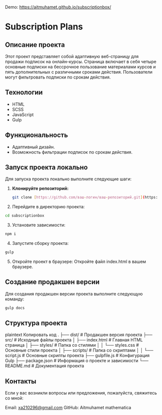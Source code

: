 Demo:
https://aitmuhamet.github.io/subscriptionbox/

# Subscription Plans

## Описание проекта

Этот проект представляет собой адаптивную веб-страницу для продажи подписок на онлайн-курсы. Страница включает в себя четыре основные подписки на бессрочное пользование материалами курсов и пять дополнительных с различными сроками действия. Пользователи могут фильтровать подписки по срокам действия.

## Технологии

- HTML
- SCSS
- JavaScript
- Gulp

## Функциональность

- Адаптивный дизайн.
- Возможность фильтрации подписок по срокам действия.

## Запуск проекта локально

Для запуска проекта локально выполните следующие шаги:

1. **Клонируйте репозиторий:**
   ```bash
   git clone [https://github.com/ваш-логин/ваш-репозиторий.git](https://github.com/Aitmuhamet/subscriptionbox.git)
   ```
   
2. Перейдите в директорию проекта:

```bash
cd subscriptionbox
```

3. Установите зависимости:

```bash
npm i
```

4. Запустите сборку проекта:

```bash
gulp
```

5. Откройте проект в браузере:
Откройте файл index.html в вашем браузере.

## Создание продакшен версии
Для создания продакшен версии проекта выполните следующую команду:

```bash
gulp docs
```


## Структура проекта
plaintext
Копировать код
.
├── dist/                   # Продакшен версия проекта
├── src/                    # Исходные файлы проекта
│   ├── index.html          # Главная HTML страница
│   ├── styles/             # Папка со стилями
│   │   └── styles.css      # Основные стили проекта
│   ├── scripts/            # Папка со скриптами
│   │   └── script.js       # Основные скрипты проекта
├── gulpfile.js             # Конфигурация Gulp
├── package.json            # Информация о проекте и зависимости
└── README.md               # Документация проекта

## Контакты
Если у вас возникли вопросы или предложения, пожалуйста, свяжитесь со мной:

Email: xa210296@gmail.com
GitHub: Aitmuhamet
mathematica
